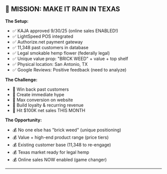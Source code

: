 ## 🎯 MISSION: MAKE IT RAIN IN TEXAS

**The Setup:**

- ✅ KAJA approved 9/30/25 (online sales ENABLED!)
- ✅ LightSpeed POS integrated
- ✅ Authorize.net payment gateway
- ✅ 11,348 past customers in database
- ✅ Legal smokable hemp flower (federally legal)
- ✅ Unique value prop: "BRICK WEED" + value + top shelf
- ✅ Physical location: San Antonio, TX
- ✅ Google Reviews: Positive feedback (need to analyze)

**The Challenge:**

- 🔄 Win back past customers
- 🔄 Create immediate hype
- 🔄 Max conversion on website
- 🔄 Build loyalty & recurring revenue
- 🔄 Hit $100K net sales THIS MONTH

**The Opportunity:**

- 💰 No one else has "brick weed" (unique positioning)
- 💰 Value + high-end product range (price tiers)
- 💰 Existing customer base (11,348 to re-engage)
- 💰 Texas market ready for legal hemp
- 💰 Online sales NOW enabled (game changer)

---
